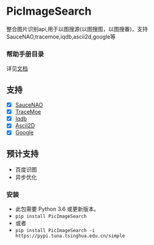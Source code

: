 # PicImageSearch
整合图片识别api,用于以图搜源(以图搜图，以图搜番)，支持SauceNAO,tracemoe,iqdb,ascii2d,google等
### 帮助手册目录
  详见[文档](http://us2.frp.cool:12351/)
## 支持
- [x] [SauceNAO](https://saucenao.com/)
- [x] [TraceMoe](https://trace.moe/)
- [x] [Iqdb](http://www.iqdb.org/)
- [x] [Ascii2D](https://ascii2d.net/)
- [x] [Google](https://www.google.com/imghp)
## 预计支持
  - 百度识图
  - 异步优化
### 安装
- 此包需要 Python 3.6 或更新版本。
- `pip install PicImageSearch`
- 或者
- `pip install PicImageSearch -i https://pypi.tuna.tsinghua.edu.cn/simple`

